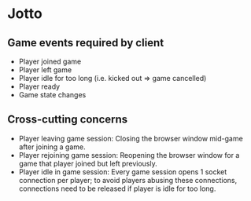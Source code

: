# Jotto

## Game events required by client
- Player joined game
- Player left game
- Player idle for too long (i.e. kicked out => game cancelled)
- Player ready
- Game state changes

## Cross-cutting concerns

- Player leaving game session: Closing the browser window mid-game after joining a game.
- Player rejoining game session: Reopening the browser window for a game that player joined but left previously.
- Player idle in game session: Every game session opens 1 socket connection per player; to avoid players abusing these connections, connections need to be released if player is idle for too long.